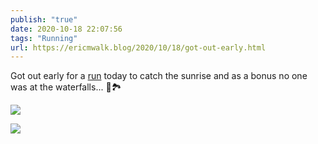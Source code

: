 ```yaml
---
publish: "true"
date: 2020-10-18 22:07:56
tags: "Running"
url: https://ericmwalk.blog/2020/10/18/got-out-early.html
---
```


Got out early for a [run](https://www.strava.com/activities/4211536226) today to catch the sunrise and as a bonus no one was at the waterfalls... 🏃🏞️

![](https://ericmwalk.blog/uploads/2020/198edff2f6.jpg)

![](https://ericmwalk.blog/uploads/2020/4a495b2ad0.jpg)